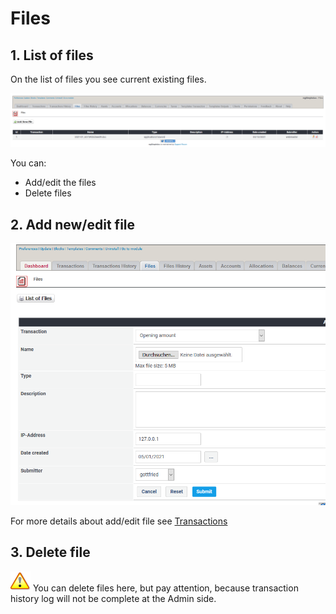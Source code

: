 # Files

## 1. List of files

On the list of files you see current existing files.

![List of files](../../.gitbook/assets/en_admin_files.png)

You can:

* Add/edit the files
* Delete files

## 2. Add new/edit file

![Creation of new currency](../../.gitbook/assets/en_admin_files_edit.png)

For more details about add/edit file see [Transactions](../the-user-side/transactions.md)

## 3. Delete file

![Important](../../.gitbook/assets/en_important.png)
You can delete files here, but pay attention, because transaction history log will not be complete at the Admin side.
